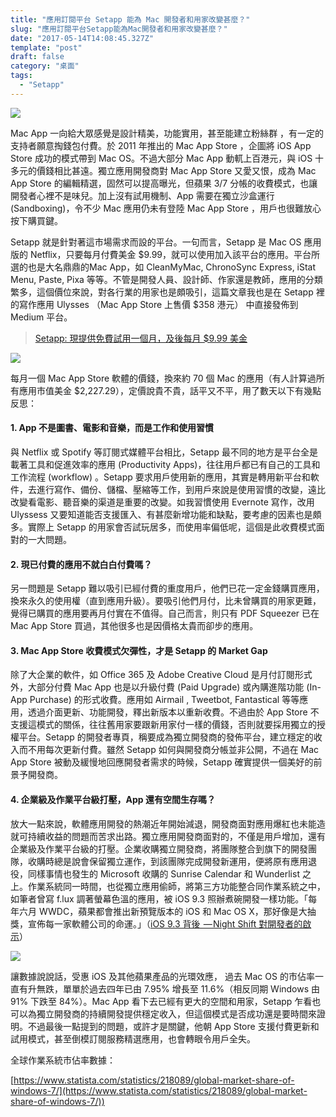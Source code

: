 ```yaml
---
title: "應用訂閱平台 Setapp 能為 Mac 開發者和用家改變甚麼？"
slug: "應用訂閱平台Setapp能為Mac開發者和用家改變甚麼？"
date: "2017-05-14T14:08:45.327Z"
template: "post"
draft: false
category: "桌面"
tags:
  - "Setapp"
---
```


![](img\1__2HwrbC9T78MqKWv60AIzAw.jpeg)

Mac App 一向給大眾感覺是設計精美，功能實用，甚至能建立粉絲群 ，有一定的支持者願意掏錢包付費。於 2011 年推出的 Mac App Store ，企圖將 iOS App Store 成功的模式帶到 Mac OS。不過大部分 Mac App 動軏上百港元，與 iOS 十多元的價錢相比甚遠。獨立應用開發商對 Mac App Store 又愛又恨，成為 Mac App Store 的編輯精選，固然可以提高曝光，但蘋果 3/7 分帳的收費模式，也讓開發者心裡不是味兒。加上沒有試用機制、App 需要在獨立沙盒運行 (Sandboxing)，令不少 Mac 應用仍未有登陸 Mac App Store ，用戶也很難放心按下購買鍵。

Setapp 就是針對著這市場需求而設的平台。一句而言，Setapp 是 Mac OS 應用版的 Netflix，只要每月付費美金 $9.99，就可以使用加入該平台的應用。平台所選的也是大名鼎鼎的Mac App，如 CleanMyMac, ChronoSync Express, iStat Menu, Paste, Pixa 等等。不管是開發人員、設計師、作家還是教師，應用的分類繁多，這個價位來說，對各行業的用家也是頗吸引，這篇文章我也是在 Setapp 裡的寫作應用 Ulysses （Mac App Store 上售價 $358 港元） 中直接發佈到 Medium 平台。

> [Setapp: 現提供免費試用一個月，及後每月 \$9.99 美金](https://go.setapp.com/invite/299085de-339d-4142-908b-df4d19c0ed32)

![](img\1__QUrrZTBRLX1Eb__Vb5JDo__g.png)

每月一個 Mac App Store 軟體的價錢，換來約 70 個 Mac 的應用（有人計算過所有應用市值美金 \$2,227.29），定價說貴不貴，話平又不平，用了數天以下有幾點反思：

#### **1\. App 不是圖書、電影和音樂，而是工作和使用習慣**

與 Netflix 或 Spotify 等訂閱式媒體平台相比，Setapp 最不同的地方是平台全是載著工具和促進效率的應用 (Productivity Apps)，往往用戶都已有自己的工具和工作流程 (workflow) 。Setapp 要求用戶使用新的應用，其實是轉用新平台和軟件，去進行寫作、備份、儲檔、壓縮等工作，到用戶來說是使用習慣的改變，遠比改變看電影、聽音樂的渠道是重要的改變。如我習慣使用 Evernote 寫作，改用 Ulyssess 又要知道能否支援匯入、有甚麼新增功能和缺點，要考慮的因素也是頗多。實際上 Setapp 的用家會否試玩居多，而使用率偏低呢，這個是此收費模式面對的一大問題。

#### **2\. 現已付費的應用不就白白付費嗎？**

另一問題是 Setapp 難以吸引已經付費的重度用戶，他們已花一定金錢購買應用，換來永久的使用權（直到應用升級）。要吸引他們月付，比未曾購買的用家更難，覺得已購買的應用要再月付實在不值得。自己而言，則只有 PDF Squeezer 已在 Mac App Store 買過，其他很多也是因價格太貴而卻步的應用。

#### **3\. Mac App Store 收費模式欠彈性，才是 Setapp 的 Market Gap**

除了大企業的軟件，如 Office 365 及 Adobe Creative Cloud 是月付訂閱形式外，大部分付費 Mac App 也是以升級付費 (Paid Upgrade) 或內購進階功能 (In-App Purchase) 的形式收費。應用如 Airmail , Tweetbot, Fantastical 等等應用，透過介面更新、功能開發，釋出新版本以重新收費。不過由於 App Store 不支援這模式的關係，往往舊用家要跟新用家付一樣的價錢，否則就要採用獨立的授權平台。Setapp 的開發者專頁，稱要成為獨立開發商的發佈平台，建立穩定的收入而不用每次更新付費。雖然 Setapp 如何與開發商分帳並非公開，不過在 Mac App Store 被動及緩慢地回應開發者需求的時候，Setapp 確實提供一個美好的前景予開發商。

#### **4\. 企業級及作業平台級打壓，App 還有空間生存嗎？**

放大一點來說，軟體應用開發的熱潮近年開始減退，開發商面對應用爆紅也未能造就可持續收益的問題而苦求出路。獨立應用開發商面對的，不僅是用戶增加，還有企業級及作業平台級的打壓。企業收購獨立開發商，將團隊整合到旗下的開發團隊，收購時總是說會保留獨立運作，到該團隊完成開發新運用，便將原有應用退役，同樣事情也發生的 Microsoft 收購的 Sunrise Calendar 和 Wunderlist 之上。作業系統同一時間，也從獨立應用偷師，將第三方功能整合同作業系統之中，如筆者曾寫 f.lux 調著螢幕色溫的應用，被 iOS 9.3 照辦煮碗開發一樣功能。「每年六月 WWDC，蘋果都會推出新預覽版本的 iOS 和 Mac OS X，那好像是大抽獎，宣佈每一家軟體公司的命運。」（[iOS 9.3 背後  — Night Shift 對開發者的啟示](https://medium.com/desktop-of-samuel-wong/ios-9-3-%E8%83%8C%E5%BE%8C-night-shift-%E5%B0%8D%E9%96%8B%E7%99%BC%E8%80%85%E7%9A%84%E5%95%9F%E7%A4%BA-8f2f40f78418)）

![](img\1__ZVu1y3Rwwd0vc41XhTbbIA.png)

讓數據說說話，受惠 iOS 及其他蘋果產品的光環效應， 過去 Mac OS 的市佔率一直有升無跌，單單於過去四年已由 7.95% 增長至 11.6%（相反同期 Windows 由 91% 下跌至 84%）。Mac App 看下去已經有更大的空間和用家，Setapp 乍看也可以為獨立開發商的持續開發提供穩定收入，但這個模式是否成功還是要時間來證明。不過最後一點提到的問題，或許才是關鍵，他朝 App Store 支援付費更新和試用模式，甚至倒模訂閱服務精選應用，也會轉眼令用戶全失。

全球作業系統市佔率數據：

[https://www.statista.com/statistics/218089/global-market-share-of-windows-7/](https://www.statista.com/statistics/218089/global-market-share-of-windows-7/))
